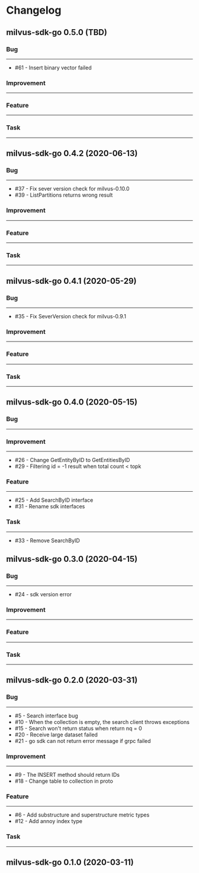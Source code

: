 # Changelog     

## milvus-sdk-go 0.5.0 (TBD)

### Bug
---
- \#61 - Insert binary vector failed

### Improvement
---

### Feature
---

### Task
---

## milvus-sdk-go 0.4.2 (2020-06-13)

### Bug
---
- \#37 - Fix sever version check for milvus-0.10.0
- \#39 - ListPartitions returns wrong result

### Improvement
---

### Feature
---

### Task
---

## milvus-sdk-go 0.4.1 (2020-05-29)

### Bug
---
- \#35 - Fix SeverVersion check for milvus-0.9.1

### Improvement
---

### Feature
---

### Task
---

## milvus-sdk-go 0.4.0 (2020-05-15)

### Bug
---

### Improvement
---
- \#26 - Change GetEntityByID to GetEntitiesByID
- \#29 - Filtering id = -1 result when total count < topk

### Feature
---
- \#25 - Add SearchByID interface
- \#31 - Rename sdk interfaces

### Task
---
- \#33 - Remove SearchByID

## milvus-sdk-go 0.3.0 (2020-04-15)

### Bug
---
- \#24 - sdk version error

### Improvement
---

### Feature
---

### Task
---

## milvus-sdk-go 0.2.0 (2020-03-31)

### Bug
---
- \#5 - Search interface bug
- \#10 - When the collection is empty, the search client throws exceptions
- \#15 - Search won't return status when return nq = 0
- \#20 - Receive large dataset failed
- \#21 - go sdk can not return error message if grpc failed

### Improvement
---
- \#9 - The INSERT method should return IDs
- \#18 - Change table to collection in proto

### Feature
---
- \#6 - Add substructure and superstructure metric types
- \#12 - Add annoy index type

### Task
---

## milvus-sdk-go 0.1.0 (2020-03-11)